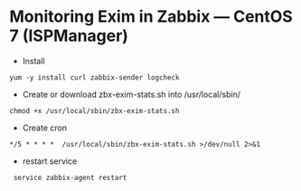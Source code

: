 # Monitoring Exim in Zabbix — CentOS 7 (ISPManager)

- Install
```
yum -y install curl zabbix-sender logcheck
```

- Create or download zbx-exim-stats.sh into /usr/local/sbin/

```
chmod +x /usr/local/sbin/zbx-exim-stats.sh
```

- Create cron
```
*/5 * * * *  /usr/local/sbin/zbx-exim-stats.sh >/dev/null 2>&1
```

- restart service
```
 service zabbix-agent restart
```
